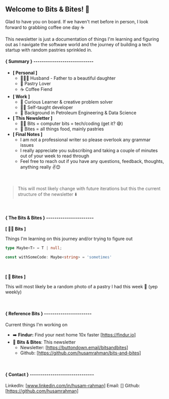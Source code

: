 ## Welcome to Bits & Bites! 👋

Glad to have you on board. If we haven't met before in person, I look forward to grabbing coffee one day ☕️

 This newsletter is just a documentation of things I'm learning and figuring out as I navigate the software world and the journey of building a tech startup with random pastries sprinkled in.
#### \{ Summary \} \-----------------------------

- **[ Personal ]**
    - 👨‍👩‍👧 Husband - Father to a beautiful daughter
    - 🥐 Pastry Lover
    - ☕️ Coffee Fiend
- **[ Work ]**
    - 🧐 Curious Learner & creative problem solver
    - 🧑‍💻 Self-taught developer
    - 🏫 Background in Petroleum Engineering & Data Science
- **[ This Newsletter ]**
    - 👨‍💻 Bits = computer bits = tech/coding (get it? 😅)
    - 🍪 Bites = all things food, mainly pastries
- **[ Final Notes ]**
    - I am not a professional writer so please overlook any grammar issues
    - I really appreciate you subscribing and taking a couple of minutes out of your week to read through
    - Feel free to reach out if you have any questions, feedback, thoughts, anything really ✌️😊

<br />

> This will most likely change with future iterations but this the current structure of the newsletter ⬇️

<br />

#### \{ The Bits & Bites \} \-----------------------
**[ 👨‍💻 Bits ]**

Things I'm learning on this journey and/or trying to figure out

```ts
type Maybe<T> = T | null;

const withSomeCode: Maybe<string> = 'sometimes'
```

<br />

**[ 🍪 Bites ]**


This will most likely be a random photo of a pastry I had this week 🥐 (yep weekly)

<br />

#### \{ Reference Bits \} \-----------------------


Current things I'm working on

- ➡️ **Findur:** Find your next home 10x faster  [https://findur.io]
- 📧 **Bits & Bites**: This newsletter
    - Newsletter: [https://buttondown.email/bitsandbites]
    - Github: [https://github.com/husamrahman/bits-and-bites]

<br />

#### \{ Contact \} \-------------------------------

LinkedIn: [www.linkedin.com/in/husam-rahman]
Email: []
Github: [https://github.com/husamrahman]